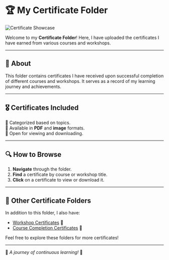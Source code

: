 # 🏆 My Certificate Folder

![Certificate Showcase](https://i.pinimg.com/originals/6e/8b/1b/6e8b1b1b8f1a1e1c1e1c1e1c1e1c1e1c.jpg)

Welcome to my **Certificate Folder**! Here, I have uploaded the certificates I have earned from various courses and workshops.

---

## 📜 About
This folder contains certificates I have received upon successful completion of different courses and workshops. It serves as a record of my learning journey and achievements.

---

## 🎖️ Certificates Included
📌 Categorized based on topics.  
📌 Available in **PDF** and **image** formats.  
📌 Open for viewing and downloading.  

---

## 🔍 How to Browse
1. **Navigate** through the folder.
2. **Find** a certificate by course or workshop title.
3. **Click** on a certificate to view or download it.

---

## 📂 Other Certificate Folders
In addition to this folder, I also have:
- [Workshop Certificates](./Workshop_Certificates/) 📜
- [Course Completion Certificates](./Course_Certificates/) 🏅

Feel free to explore these folders for more certificates!

---

🚀 *A journey of continuous learning!* 🎉
